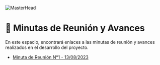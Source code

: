 ![MasterHead](https://github.com/AlejoRetamal/TP-DdeS/blob/main/docs/gesti%C3%B3n%20del%20proyecto/adjuntos/img/Meeting.jpg)

# 📅 Minutas de Reunión y Avances

En este espacio, encontrará enlaces a las minutas de reunión y avances realizados en el desarrollo del proyecto.

- [Minuta de Reunión N°1 - 13/08/2023](https://github.com/AlejoRetamal/TP-DdeS/blob/main/docs/gesti%C3%B3n%20del%20proyecto/minutas/Minuta%201.md)

